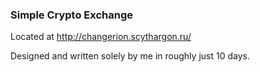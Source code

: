 ### Simple Crypto Exchange

Located at http://changerion.scythargon.ru/

Designed and written solely by me in roughly just 10 days.
